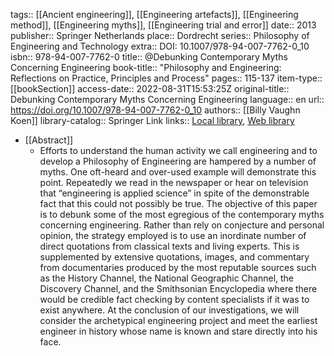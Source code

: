 tags:: [[Ancient engineering]], [[Engineering artefacts]], [[Engineering method]], [[Engineering myths]], [[Engineering trial and error]]
date:: 2013
publisher:: Springer Netherlands
place:: Dordrecht
series:: Philosophy of Engineering and Technology
extra:: DOI: 10.1007/978-94-007-7762-0_10
isbn:: 978-94-007-7762-0
title:: @Debunking Contemporary Myths Concerning Engineering
book-title:: "Philosophy and Engineering: Reflections on Practice, Principles and Process"
pages:: 115-137
item-type:: [[bookSection]]
access-date:: 2022-08-31T15:53:25Z
original-title:: Debunking Contemporary Myths Concerning Engineering
language:: en
url:: https://doi.org/10.1007/978-94-007-7762-0_10
authors:: [[Billy Vaughn Koen]]
library-catalog:: Springer Link
links:: [Local library](zotero://select/library/items/DJUPGJG5), [Web library](https://www.zotero.org/users/6520516/items/DJUPGJG5)

- [[Abstract]]
	- Efforts to understand the human activity we call engineering and to develop a Philosophy of Engineering are hampered by a number of myths. One oft-heard and over-used example will demonstrate this point. Repeatedly we read in the newspaper or hear on television that “engineering is applied science” in spite of the demonstrable fact that this could not possibly be true. The objective of this paper is to debunk some of the most egregious of the contemporary myths concerning engineering. Rather than rely on conjecture and personal opinion, the strategy employed is to use an inordinate number of direct quotations from classical texts and living experts. This is supplemented by extensive quotations, images, and commentary from documentaries produced by the most reputable sources such as the History Channel, the National Geographic Channel, the Discovery Channel, and the Smithsonian Encyclopedia where there would be credible fact checking by content specialists if it was to exist anywhere. At the conclusion of our investigations, we will consider the archetypical engineering project and meet the earliest engineer in history whose name is known and stare directly into his face.